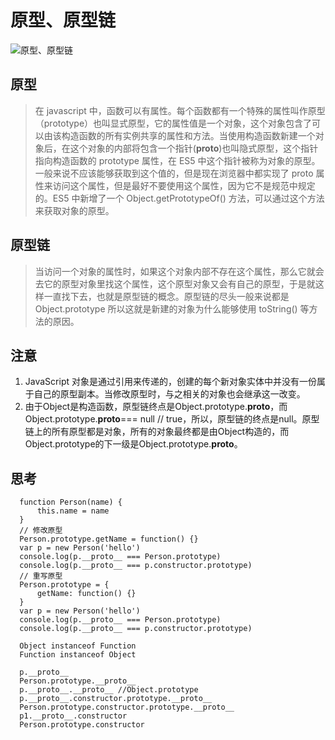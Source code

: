 # 原型、原型链

![原型、原型链](https://cdn.jsdelivr.net/gh/wangyi1217678365/yi-image-host/原型)

## 原型
> 在 javascript 中，函数可以有属性。每个函数都有一个特殊的属性叫作原型（prototype）也叫显式原型，它的属性值是一个对象，这个对象包含了可以由该构造函数的所有实例共享的属性和方法。当使用构造函数新建一个对象后，在这个对象的内部将包含一个指针(__proto__)也叫隐式原型，这个指针指向构造函数的 prototype 属性，在 ES5 中这个指针被称为对象的原型。一般来说不应该能够获取到这个值的，但是现在浏览器中都实现了 proto 属性来访问这个属性，但是最好不要使用这个属性，因为它不是规范中规定的。ES5 中新增了一个 Object.getPrototypeOf() 方法，可以通过这个方法来获取对象的原型。


## 原型链
> 当访问一个对象的属性时，如果这个对象内部不存在这个属性，那么它就会去它的原型对象里找这个属性，这个原型对象又会有自己的原型，于是就这样一直找下去，也就是原型链的概念。原型链的尽头一般来说都是 Object.prototype 所以这就是新建的对象为什么能够使用 toString() 等方法的原因。

## 注意
1. JavaScript 对象是通过引用来传递的，创建的每个新对象实体中并没有一份属于自己的原型副本。当修改原型时，与之相关的对象也会继承这一改变。
2. 由于Object是构造函数，原型链终点是Object.prototype.__proto__，而Object.prototype.__proto__=== null // true，所以，原型链的终点是null。原型链上的所有原型都是对象，所有的对象最终都是由Object构造的，而Object.prototype的下一级是Object.prototype.__proto__。

## 思考
```
  function Person(name) {
      this.name = name
  }
  // 修改原型
  Person.prototype.getName = function() {}
  var p = new Person('hello')
  console.log(p.__proto__ === Person.prototype)
  console.log(p.__proto__ === p.constructor.prototype)
  // 重写原型
  Person.prototype = {
      getName: function() {}
  }
  var p = new Person('hello')
  console.log(p.__proto__ === Person.prototype)       
  console.log(p.__proto__ === p.constructor.prototype)
```
```
  Object instanceof Function
  Function instanceof Object
```
```
  p.__proto__  
  Person.prototype.__proto__ 
  p.__proto__.__proto__ //Object.prototype
  p.__proto__.constructor.prototype.__proto__ 
  Person.prototype.constructor.prototype.__proto__
  p1.__proto__.constructor
  Person.prototype.constructor
```

